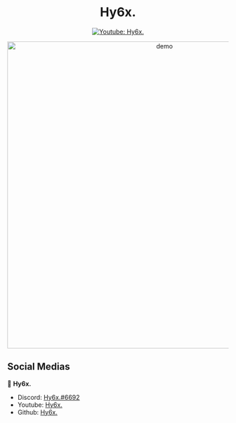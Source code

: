 <h1 align="center">Hy6x.</h1>

<p align="center">
  <a href="https://www.youtube.com/c/CURSEDs">
    <img alt="Youtube: Hy6x." src="https://img.shields.io/youtube/channel/subscribers/UC2CwouUKdPAblpdxAMpCgng?label=Hy6x.&style=social" target="_blank" />
  </a>
</p>

<p align="center">
  <img width="700" align="center" src="https://cdn.discordapp.com/attachments/827687981870481444/829612777718415410/9d73008e5789228e2fb467d3bc60cb15.gif" alt="demo"/>
</p>

## Social Medias

👤 **Hy6x.**

- Discord: [Hy6x.#6692](https://discord.com/)
- Youtube: [Hy6x.](https://www.youtube.com/c/CURSEDs)
- Github: [Hy6x.](https://github.com/Hy6x)
